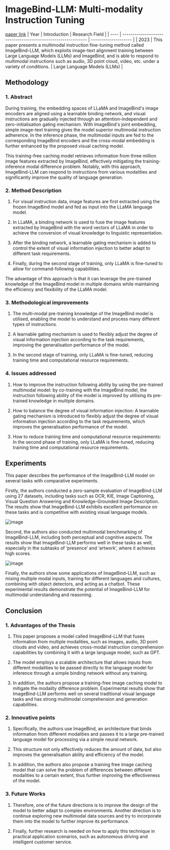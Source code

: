 # ImageBind-LLM: Multi-modality Instruction Tuning
[paper link](https://arxiv.org/pdf/2309.03905) 
| Year | Introduction                                                         | Research Field                 |
| ---- | ------------------------------------------------------------ | -------------------- |
| 2023 | This paper presents a multimodal instruction fine-tuning method called ImageBind-LLM, which exploits image-text alignment training between Large Language Models (LLMs) and ImageBind, and is able to respond to multimodal instructions such as audio, 3D point cloud, video, etc. under a variety of conditions.           |     Large Language Models (LLMs)     |

## Methodology

### 1. Abstract
During training, the embedding spaces of LLaMA and ImageBind's image encoders are aligned using a learnable binding network, and visual instructions are gradually injected through an attention-independent and zero-initialisation gating mechanism. With ImageBind's joint embedding, simple image-text training gives the model superior multimodal instruction adherence. In the inference phase, the multimodal inputs are fed to the corresponding ImageBind encoders and the cross-modal embedding is further enhanced by the proposed visual caching model. 

This training-free caching model retrieves information from three million image features extracted by ImageBind, effectively mitigating the training-inference modal difference problem. Notably, with this approach, ImageBind-LLM can respond to instructions from various modalities and significantly improve the quality of language generation.

### 2. Method Description 
  1. For visual instruction data, image features are first extracted using the frozen ImageBind model and fed as input into the LLaMA language model.

  2. In LLaMA, a binding network is used to fuse the image features extracted by ImageBind with the word vectors of LLaMA in order to achieve the conversion of visual knowledge to linguistic representation.

  3. After the binding network, a learnable gating mechanism is added to control the extent of visual information injection to better adapt to different task requirements.

  4. Finally, during the second stage of training, only LLaMA is fine-tuned to allow for command-following capabilities.

The advantage of this approach is that it can leverage the pre-trained knowledge of the ImageBind model in multiple domains while maintaining the efficiency and flexibility of the LLaMA model.

### 3. Methodological improvements
  1. The multi-modal pre-training knowledge of the ImageBind model is utilised, enabling the model to understand and process many different types of instructions.

  2. A learnable gating mechanism is used to flexibly adjust the degree of visual information injection according to the task requirements, improving the generalisation performance of the model.

  3. In the second stage of training, only LLaMA is fine-tuned, reducing training time and computational resource requirements.

### 4. Issues addressed 
  1. How to improve the instruction following ability by using the pre-trained multimodal model: by co-training with the ImageBind model, the instruction following ability of the model is improved by utilising its pre-trained knowledge in multiple domains.

  2. How to balance the degree of visual information injection: A learnable gating mechanism is introduced to flexibly adjust the degree of visual information injection according to the task requirements, which improves the generalisation performance of the model.

  3. How to reduce training time and computational resource requirements: In the second phase of training, only LLaMA is fine-tuned, reducing training time and computational resource requirements.

## Experiments
This paper describes the performance of the ImageBind-LLM model on several tasks with comparative experiments. 

Firstly, the authors conducted a zero-sample evaluation of ImageBind-LLM using 27 datasets, including tasks such as OCR, KIE, Image Captioning, Visual Question Answering and Knowledge-Grounded Image Description. The results show that ImageBind-LLM exhibits excellent performance on these tasks and is competitive with existing visual language models. 

![image](https://github.com/user-attachments/assets/22883808-f1f7-4022-9344-93c1d35c790a)

Second, the authors also conducted multimodal benchmarking of ImageBind-LLM, including both perceptual and cognitive aspects. The results show that ImageBind-LLM performs well in these tasks as well, especially in the subtasks of ‘presence’ and ‘artwork’, where it achieves high scores. 

![image](https://github.com/user-attachments/assets/98781183-5ebe-4aa8-9983-9f669401bdfa)

Finally, the authors show some applications of ImageBind-LLM, such as mixing multiple modal inputs, training for different languages and cultures, combining with object detectors, and acting as a chatbot. These experimental results demonstrate the potential of ImageBind-LLM for multimodal understanding and reasoning.

## Conclusion

### 1. Advantages of the Thesis
  1. This paper proposes a model called ImageBind-LLM that fuses information from multiple modalities, such as images, audio, 3D point clouds and video, and achieves cross-modal instruction comprehension capabilities by combining it with a large language model, such as GPT.
 
  2. The model employs a scalable architecture that allows inputs from different modalities to be passed directly to the language model for inference through a simple binding network without any training.
  
  3. In addition, the authors propose a training-free image caching model to mitigate the modality difference problem. Experimental results show that ImageBind-LLM performs well on several traditional visual language tasks and has strong multimodal comprehension and generation capabilities.

### 2. Innovative points
  1. Specifically, the authors use ImageBind, an architecture that binds information from different modalities and passes it to a large pre-trained language model for processing via a simple neural network.
  
  2. This structure not only effectively reduces the amount of data, but also improves the generalisation ability and efficiency of the model.
  
  3. In addition, the authors also propose a training free image caching model that can solve the problem of differences between different modalities to a certain extent, thus further improving the effectiveness of the model.

### 3. Future Works
  1. Therefore, one of the future directions is to improve the design of the model to better adapt to complex environments. Another direction is to continue exploring new multimodal data sources and try to incorporate them into the model to further improve its performance. 

  2. Finally, further research is needed on how to apply this technique in practical application scenarios, such as autonomous driving and intelligent customer service. 

